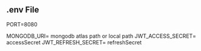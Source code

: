 ## .env File

PORT=8080

MONGODB_URI= mongodb atlas path or local path
JWT_ACCESS_SECRET= accessSecret
JWT_REFRESH_SECRET= refreshSecret

